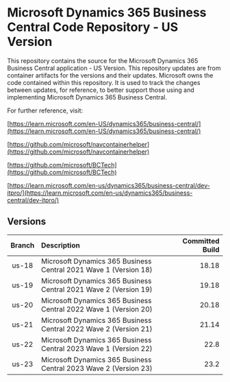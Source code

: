 # Microsoft Dynamics 365 Business Central Code Repository - US Version 

This repository contains the source for the Microsoft Dynamics 365 Business Central application - US Version. This repository updates are from container artifacts for the versions and their updates. Microsoft owns the code contained within this repository. It is used to track the changes between updates, for reference, to better support those using and implementing Microsoft Dynamics 365 Business Central.

For further reference, visit: 

[https://learn.microsoft.com/en-US/dynamics365/business-central/](https://learn.microsoft.com/en-US/dynamics365/business-central/)

[https://github.com/microsoft/navcontainerhelper](https://github.com/microsoft/navcontainerhelper)

[https://github.com/microsoft/BCTech](https://github.com/microsoft/BCTech)

[https://learn.microsoft.com/en-us/dynamics365/business-central/dev-itpro/](https://learn.microsoft.com/en-us/dynamics365/business-central/dev-itpro/)

## Versions

| **Branch**   | **Description**  | Committed Build |
|    :----:    | :---             | ---:  |
| us-18 | Microsoft Dynamics 365 Business Central 2021 Wave 1 (Version 18) | 18.18|
| us-19 | Microsoft Dynamics 365 Business Central 2021 Wave 2 (Version 19) | 19.18|
| us-20 | Microsoft Dynamics 365 Business Central 2022 Wave 1 (Version 20) | 20.18|
| us-21 | Microsoft Dynamics 365 Business Central 2022 Wave 2 (Version 21) | 21.14|
| us-22 | Microsoft Dynamics 365 Business Central 2023 Wave 1 (Version 22) | 22.8 |
| us-23 | Microsoft Dynamics 365 Business Central 2023 Wave 2 (Version 23) | 23.2 |
